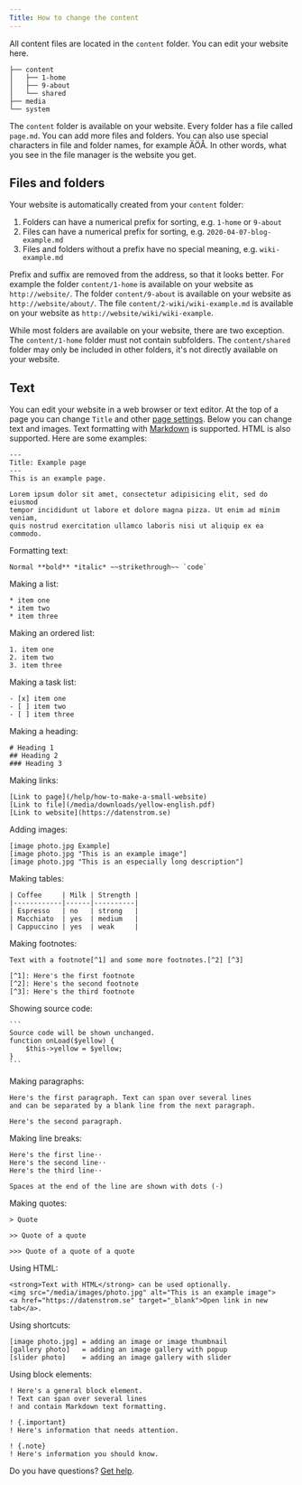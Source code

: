 ```yaml
---
Title: How to change the content 
---
```

All content files are located in the `content` folder. You can edit your website here.

``` box-drawing {aria-hidden=true}
├── content
│   ├── 1-home
│   ├── 9-about
│   └── shared
├── media
└── system
```

The `content` folder is available on your website. Every folder has a file called `page.md`. You can add more files and folders. You can also use special characters in file and folder names, for example ÄÖÅ. In other words, what you see in the file manager is the website you get.

## Files and folders

Your website is automatically created from your `content` folder:

1. Folders can have a numerical prefix for sorting, e.g. `1-home` or `9-about`
2. Files can have a numerical prefix for sorting, e.g. `2020-04-07-blog-example.md`
3. Files and folders without a prefix have no special meaning, e.g. `wiki-example.md`

Prefix and suffix are removed from the address, so that it looks better. For example the folder `content/1-home` is available on your website as `http://website/`. The folder `content/9-about` is available on your website as `http://website/about/`. The file `content/2-wiki/wiki-example.md` is available on your website as `http://website/wiki/wiki-example`. 

While most folders are available on your website, there are two exception. The `content/1-home` folder must not contain subfolders. The `content/shared` folder may only be included in other folders, it's not directly available on your website. 

## Text

You can edit your website in a web browser or text editor. At the top of a page you can change `Title` and other [page settings](how-to-change-the-system#page-settings). Below you can change text and images. Text formatting with [Markdown](https://github.com/annaesvensson/yellow-markdown) is supported. HTML is also supported. Here are some examples:

    ---
    Title: Example page
    ---
    This is an example page.

    Lorem ipsum dolor sit amet, consectetur adipisicing elit, sed do eiusmod 
    tempor incididunt ut labore et dolore magna pizza. Ut enim ad minim veniam, 
    quis nostrud exercitation ullamco laboris nisi ut aliquip ex ea commodo. 

Formatting text:

    Normal **bold** *italic* ~~strikethrough~~ `code`

Making a list:

    * item one
    * item two
    * item three

Making an ordered list:

    1. item one
    2. item two
    3. item three

Making a task list:

    - [x] item one
    - [ ] item two
    - [ ] item three

Making a heading:

    # Heading 1
    ## Heading 2
    ### Heading 3

Making links:

    [Link to page](/help/how-to-make-a-small-website)
    [Link to file](/media/downloads/yellow-english.pdf)
    [Link to website](https://datenstrom.se)

Adding images:

    [image photo.jpg Example]
    [image photo.jpg "This is an example image"]
    [image photo.jpg "This is an especially long description"]

Making tables:

    | Coffee     | Milk | Strength |
    |------------|------|----------|
    | Espresso   | no   | strong   |
    | Macchiato  | yes  | medium   |
    | Cappuccino | yes  | weak     |

Making footnotes:

    Text with a footnote[^1] and some more footnotes.[^2] [^3]
    
    [^1]: Here's the first footnote
    [^2]: Here's the second footnote
    [^3]: Here's the third footnote

Showing source code:

    ```
    Source code will be shown unchanged.
    function onLoad($yellow) {
        $this->yellow = $yellow;
    }
    ```

Making paragraphs:

    Here's the first paragraph. Text can span over several lines
    and can be separated by a blank line from the next paragraph.

    Here's the second paragraph.

Making line breaks:

    Here's the first line⋅⋅
    Here's the second line⋅⋅
    Here's the third line⋅⋅
    
    Spaces at the end of the line are shown with dots (⋅)

Making quotes:

    > Quote
    
    >> Quote of a quote
    
    >>> Quote of a quote of a quote

Using HTML:

    <strong>Text with HTML</strong> can be used optionally.
    <img src="/media/images/photo.jpg" alt="This is an example image">
    <a href="https://datenstrom.se" target="_blank">Open link in new tab</a>.

Using shortcuts:

    [image photo.jpg] = adding an image or image thumbnail
    [gallery photo]   = adding an image gallery with popup
    [slider photo]    = adding an image gallery with slider

Using block elements:

    ! Here's a general block element.
    ! Text can span over several lines
    ! and contain Markdown text formatting.

    ! {.important}
    ! Here's information that needs attention.

    ! {.note}
    ! Here's information you should know.

Do you have questions? [Get help](.).
